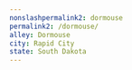 ```yaml
---
﻿nonslashpermalink2: dormouse
permalink2: /dormouse/
alley: Dormouse
city: Rapid City
state: South Dakota
---
```

